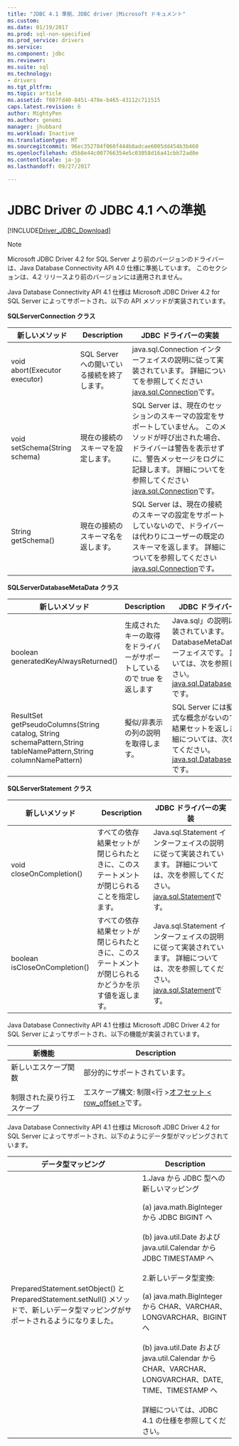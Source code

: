 ```yaml
---
title: "JDBC 4.1 準拠、JDBC driver |Microsoft ドキュメント"
ms.custom: 
ms.date: 01/19/2017
ms.prod: sql-non-specified
ms.prod_service: drivers
ms.service: 
ms.component: jdbc
ms.reviewer: 
ms.suite: sql
ms.technology:
- drivers
ms.tgt_pltfrm: 
ms.topic: article
ms.assetid: f087fd40-8451-478e-b465-43112c711515
caps.latest.revision: 6
author: MightyPen
ms.author: genemi
manager: jhubbard
ms.workload: Inactive
ms.translationtype: MT
ms.sourcegitcommit: 96ec352784f060f444b8adcae6005dd454b3b460
ms.openlocfilehash: d5b8e44c007766354e5c03058d16a41cbb72ad0e
ms.contentlocale: ja-jp
ms.lasthandoff: 09/27/2017

---
```

# <a name="jdbc-41-compliance-for-the-jdbc-driver"></a>JDBC Driver の JDBC 4.1 への準拠
[!INCLUDE[Driver_JDBC_Download](../../includes/driver_jdbc_download.md)]

    
> [!NOTE]  
>  Microsoft JDBC Driver 4.2 for SQL Server より前のバージョンのドライバーは、Java Database Connectivity API 4.0 仕様に準拠しています。 このセクションは、4.2 リリースより前のバージョンには適用されません。  
  
 Java Database Connectivity API 4.1 仕様は Microsoft JDBC Driver 4.2 for SQL Server によってサポートされ、以下の API メソッドが実装されています。  
  
 **SQLServerConnection クラス**  
  
|新しいメソッド|Description|JDBC ドライバーの実装|  
|----------------|-----------------|--------------------------------|  
|void abort(Executor executor)|SQL Server への開いている接続を終了します。|java.sql.Connection インターフェイスの説明に従って実装されています。 詳細についてを参照してください[java.sql.Connection](http://docs.oracle.com/javase/7/docs/api/java/sql/Connection.html)です。|  
|void setSchema(String schema)|現在の接続のスキーマを設定します。|SQL Server は、現在のセッションのスキーマの設定をサポートしていません。 このメソッドが呼び出された場合、ドライバーは警告を表示せずに、警告メッセージをログに記録します。 詳細についてを参照してください[java.sql.Connection](http://docs.oracle.com/javase/7/docs/api/java/sql/Connection.html)です。|  
|String getSchema()|現在の接続のスキーマ名を返します。|SQL Server は、現在の接続のスキーマの設定をサポートしていないので、ドライバーは代わりにユーザーの既定のスキーマを返します。 詳細についてを参照してください[java.sql.Connection](http://docs.oracle.com/javase/7/docs/api/java/sql/Connection.html)です。|  
  
 **SQLServerDatabaseMetaData クラス**  
  
|新しいメソッド|Description|JDBC ドライバーの実装|  
|----------------|-----------------|--------------------------------|  
|boolean generatedKeyAlwaysReturned()|生成されたキーの取得をドライバーがサポートしているので true を返します|Java.sql」の説明に従って実装されています。 DatabaseMetaData インターフェイスです。 詳細については、次を参照してください。 [java.sql.DatabaseMetaData](http://docs.oracle.com/javase/7/docs/api/java/sql/DatabaseMetaData.html)です。|  
|ResultSet getPseudoColumns(String catalog, String schemaPattern,String tableNamePattern,String columnNamePattern)|擬似/非表示の列の説明を取得します。|SQL Server には擬似列の正式な概念がないので、空の結果セットを返します。 詳細については、次を参照してください。 [java.sql.DatabaseMetaData](http://docs.oracle.com/javase/7/docs/api/java/sql/DatabaseMetaData.html)です。|  
  
 **SQLServerStatement クラス**  
  
|新しいメソッド|Description|JDBC ドライバーの実装|  
|----------------|-----------------|--------------------------------|  
|void closeOnCompletion()|すべての依存結果セットが閉じられたときに、このステートメントが閉じられることを指定します。|Java.sql.Statement インターフェイスの説明に従って実装されています。 詳細については、次を参照してください。 [java.sql.Statement](http://docs.oracle.com/javase/7/docs/api/java/sql/Statement.html)です。|  
|boolean isCloseOnCompletion()|すべての依存結果セットが閉じられたときに、このステートメントが閉じられるかどうかを示す値を返します。|Java.sql.Statement インターフェイスの説明に従って実装されています。 詳細については、次を参照してください。 [java.sql.Statement](http://docs.oracle.com/javase/7/docs/api/java/sql/Statement.html)です。|  
  
 Java Database Connectivity API 4.1 仕様は Microsoft JDBC Driver 4.2 for SQL Server によってサポートされ、以下の機能が実装されています。  
  
|新機能|Description|  
|-----------------|-----------------|  
|新しいエスケープ関数<br /><br /> 制限された戻り行エスケープ|部分的にサポートされています。<br /><br /> エスケープ構文: 制限\<行 >[オフセット < row_offset >](using-sql-escape-sequences.md)です。|  
  
 Java Database Connectivity API 4.1 仕様は Microsoft JDBC Driver 4.2 for SQL Server によってサポートされ、以下のようにデータ型がマッピングされています。  
  
|データ型マッピング|Description|  
|------------------------|-----------------|  
|PreparedStatement.setObject() と PreparedStatement.setNull() メソッドで、新しいデータ型マッピングがサポートされるようになりました。|1.Java から JDBC 型への新しいマッピング<br /><br /> (a) java.math.BigInteger から JDBC BIGINT へ<br /><br /> (b) java.util.Date および java.util.Calendar から JDBC TIMESTAMP へ<br /><br /> 2.新しいデータ型変換:<br /><br /> (a) java.math.BigInteger から CHAR、VARCHAR、LONGVARCHAR、BIGINT へ<br /><br /> (b) java.util.Date および java.util.Calendar から CHAR、VARCHAR、LONGVARCHAR、DATE, TIME、TIMESTAMP へ<br /><br /> 詳細については、JDBC 4.1 の仕様を参照してください。|  
  
  

